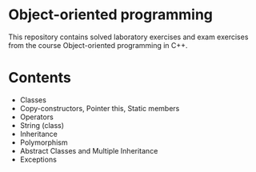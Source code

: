 # Object-oriented programming
This repository contains solved laboratory exercises and exam exercises from the course Object-oriented programming in C++.

# Contents
- Classes
- Copy-constructors, Pointer this, Static members
- Operators
- String (class)
- Inheritance
- Polymorphism
- Abstract Classes and Multiple Inheritance
- Exceptions
